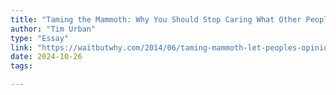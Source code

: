 ```yaml
---
title: "Taming the Mammoth: Why You Should Stop Caring What Other People Think"
author: "Tim Urban"
type: "Essay"
link: "https://waitbutwhy.com/2014/06/taming-mammoth-let-peoples-opinions-run-life.html"
date: 2024-10-26
tags: 

---
```

